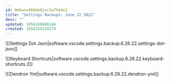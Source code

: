 ```yaml
---
id: 0mhwso48dmb8jur2w7h64e3
title: "Settings Backups: June 22 2022"
desc: ""
updated: 1656260686146
created: 1656259228274
---
```


![[Settings Dot Json|software.vscode.settings.backup.6.26.22.settings-dot-json]]

![[Keyboard Shortcuts|software.vscode.settings.backup.6.26.22.keyboard-shortcuts.2]]

![[Dendron Yml|software.vscode.settings.backup.6.26.22.dendron-yml]]
